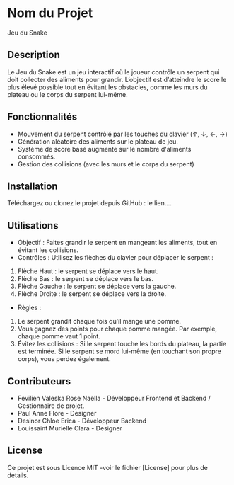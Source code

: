 # Nom du Projet
Jeu du Snake

## Description
Le Jeu du Snake est un jeu interactif où le joueur contrôle un serpent qui doit collecter des aliments pour grandir. L’objectif est d’atteindre le score le plus élevé possible tout en évitant les obstacles, comme les murs du plateau ou le corps du serpent lui-même. 

## Fonctionnalités

- Mouvement du serpent contrôlé par les touches du clavier (↑, ↓, ←, →)
- Génération aléatoire des aliments sur le plateau de jeu.
- Système de score basé augmente sur le nombre d'aliments consommés.
- Gestion des collisions (avec les murs et le corps du serpent)

## Installation
Téléchargez ou clonez le projet depuis GitHub : le lien....

## Utilisations

- Objectif : Faites grandir le serpent en mangeant les aliments, tout en évitant les collisions.
- Contrôles : Utilisez les flèches du clavier pour déplacer le serpent :
1. Flèche Haut : le serpent se déplace vers le haut.
2. Flèche Bas : le serpent se déplace vers le bas.
3. Flèche Gauche : le serpent se déplace vers la gauche.
4. Flèche Droite : le serpent se déplace vers la droite.

- Règles :
1. Le serpent grandit chaque fois qu’il mange une pomme.
2. Vous gagnez des points pour chaque pomme mangée. Par exemple, chaque pomme vaut 1 point.
3. Évitez les collisions :
Si le serpent touche les bords du plateau, la partie est terminée.
Si le serpent se mord lui-même (en touchant son propre corps), vous perdez également.

## Contributeurs

- Fevilien Valeska Rose Naëlla - Développeur Frontend et Backend / Gestionnaire de projet.
- Paul Anne Flore - Designer
- Desinor Chloe Erica - Développeur Backend
- Louissaint Murielle Clara - Designer 

## License

Ce projet est sous Licence MIT -voir le fichier [License] pour plus de details.
